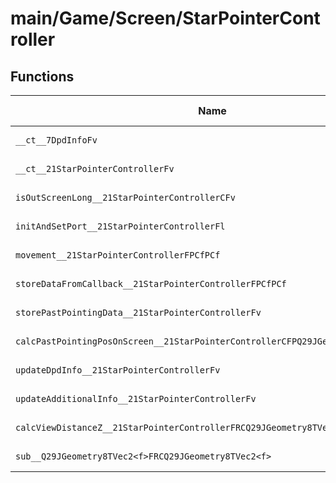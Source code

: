 # main/Game/Screen/StarPointerController

## Functions

| Name | Address | Match % |
|------|---------|---------|
| `__ct__7DpdInfoFv` | `0x80386590` | :x: (0.0%) |
| `__ct__21StarPointerControllerFv` | `0x803865B4` | :x: (0.0%) |
| `isOutScreenLong__21StarPointerControllerCFv` | `0x80386684` | :x: (0.0%) |
| `initAndSetPort__21StarPointerControllerFl` | `0x803866A0` | :x: (0.0%) |
| `movement__21StarPointerControllerFPCfPCf` | `0x803866A8` | :x: (0.0%) |
| `storeDataFromCallback__21StarPointerControllerFPCfPCf` | `0x803866E4` | :x: (0.0%) |
| `storePastPointingData__21StarPointerControllerFv` | `0x803867EC` | :x: (0.0%) |
| `calcPastPointingPosOnScreen__21StarPointerControllerCFPQ29JGeometry8TVec2<f>l` | `0x803868B0` | :x: (0.0%) |
| `updateDpdInfo__21StarPointerControllerFv` | `0x8038696C` | :x: (0.0%) |
| `updateAdditionalInfo__21StarPointerControllerFv` | `0x80386A14` | :x: (0.0%) |
| `calcViewDistanceZ__21StarPointerControllerFRCQ29JGeometry8TVec3<f>PA4_f` | `0x80386AB8` | :x: (0.0%) |
| `sub__Q29JGeometry8TVec2<f>FRCQ29JGeometry8TVec2<f>` | `0x80386AF4` | :x: (0.0%) |